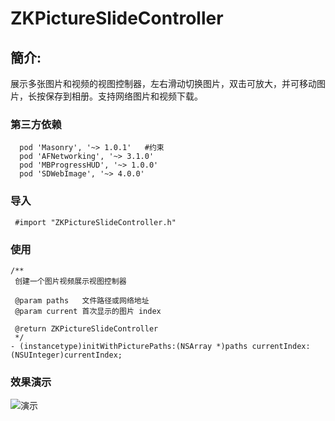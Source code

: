 # ZKPictureSlideController
## 簡介:
展示多张图片和视频的视图控制器，左右滑动切换图片，双击可放大，并可移动图片，长按保存到相册。支持网络图片和视频下载。

### 第三方依赖

```
  pod 'Masonry', '~> 1.0.1'   #约束
  pod 'AFNetworking', '~> 3.1.0'
  pod 'MBProgressHUD', '~> 1.0.0'
  pod 'SDWebImage', '~> 4.0.0'
```

### 导入
` #import "ZKPictureSlideController.h"`

### 使用
```
/**
 创建一个图片视频展示视图控制器

 @param paths   文件路径或网络地址
 @param current 首次显示的图片 index

 @return ZKPictureSlideController
 */
- (instancetype)initWithPicturePaths:(NSArray *)paths currentIndex:(NSUInteger)currentIndex;
```

### 效果演示
![演示]()
